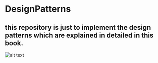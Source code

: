# DesignPatterns
## this repository is just to implement the design patterns which are explained in detailed in this book.   

![alt text](https://images-na.ssl-images-amazon.com/images/I/61APhXCksuL._SX430_BO1,204,203,200_.jpg)
